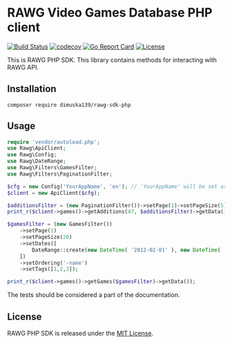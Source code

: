 # RAWG Video Games Database PHP client

[![Build Status](https://travis-ci.org/dimuska139/rawg-sdk-php.svg?branch=master)](https://travis-ci.org/dimuska139/rawg-sdk-php)
[![codecov](https://codecov.io/gh/dimuska139/rawg-sdk-php/branch/master/graph/badge.svg)](https://codecov.io/gh/dimuska139/rawg-sdk-php)
[![Go Report Card](https://goreportcard.com/badge/github.com/dimuska139/rawg-sdk-php)](https://goreportcard.com/report/github.com/dimuska139/rawg-sdk-php)
[![License](https://img.shields.io/github/license/mashape/apistatus.svg)](https://github.com/dimuska139/go-email-normalizer/blob/master/LICENSE)

This is RAWG PHP SDK. This library contains methods for interacting with RAWG API.

## Installation

`composer require dimuska139/rawg-sdk-php`

## Usage

```php
require 'vendor/autoload.php';
use Rawg\ApiClient;
use Rawg\Config;
use Rawg\DateRange;
use Rawg\Filters\GamesFilter;
use Rawg\Filters\PaginationFilter;

$cfg = new Config('YourAppName', 'en'); // 'YourAppName' will be set as User-Agent header
$client = new ApiClient($cfg);

$additionsFilter = (new PaginationFilter())->setPage(1)->setPageSize(5);
print_r($client->games()->getAdditions(47, $additionsFilter)->getData());

$gamesFilter = (new GamesFilter())
    ->setPage(1)
    ->setPageSize(20)
    ->setDates([
        DateRange::create(new DateTime( '2012-02-01' ), new DateTime( '2015-06-25' ))
    ])
    ->setOrdering('-name')
    ->setTags([1,2,3]);

print_r($client->games()->getGames($gamesFilter)->getData());
```

The tests should be considered a part of the documentation.

## License

RAWG PHP SDK is released under the
[MIT License](http://www.opensource.org/licenses/MIT).